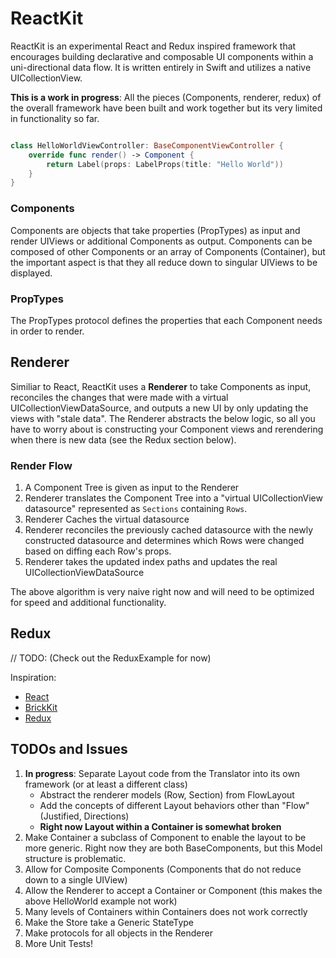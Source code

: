 # ReactKit
ReactKit is an experimental React and Redux inspired framework that encourages building declarative and composable UI components within a uni-directional data flow. It is written entirely in Swift and utilizes a native UICollectionView. 

**This is a work in progress**: All the pieces (Components, renderer, redux) of the overall framework have been built and work together but its very limited in functionality so far.

```swift

class HelloWorldViewController: BaseComponentViewController {
	override func render() -> Component {
		return Label(props: LabelProps(title: "Hello World"))
	}
}

```

### Components
Components are objects that take properties (PropTypes) as input and render UIViews or additional Components as output. Components can be composed of other Components or an array of Components (Container), but the important aspect is that they all reduce down to singular UIViews to be displayed.

### PropTypes
The PropTypes protocol defines the properties that each Component needs in order to render.

## Renderer
Similiar to React, ReactKit uses a **Renderer** to take Components as input, reconciles the changes that were made with a virtual UICollectionViewDataSource, and outputs a new UI by only updating the views with "stale data". The Renderer abstracts the below logic, so all you have to worry about is constructing your Component views and rerendering when there is new data (see the Redux section below).

### Render Flow
1. A Component Tree is given as input to the Renderer
2. Renderer translates the Component Tree into a "virtual UICollectionView datasource" represented as `Sections` containing `Rows`.
3. Renderer Caches the virtual datasource
4. Renderer reconciles the previously cached datasource with the newly constructed datasource and determines which Rows were changed based on diffing each Row's props.
5. Renderer takes the updated index paths and updates the real UICollectionViewDataSource

The above algorithm is very naive right now and will need to be optimized for speed and additional functionality.

## Redux
// TODO: (Check out the ReduxExample for now)

Inspiration:

- [React](https://facebook.github.io/react/)
- [BrickKit](https://github.com/wayfair/brickkit-ios)
- [Redux](http://redux.js.org/)

## TODOs and Issues
1. **In progress**: Separate Layout code from the Translator into its own framework (or at least a different class)
    - Abstract the renderer models (Row, Section) from FlowLayout
    - Add the concepts of different Layout behaviors other than "Flow" (Justified, Directions)
    - **Right now Layout within a Container is somewhat broken**
2. Make Container a subclass of Component to enable the layout to be more generic. Right now they are both BaseComponents, but this Model structure is problematic.
3. Allow for Composite Components (Components that do not reduce down to a single UIView)
4. Allow the Renderer to accept a Container or Component (this makes the above HelloWorld example not work)
5. Many levels of Containers within Containers does not work correctly
6. Make the Store take a Generic StateType
7. Make protocols for all objects in the Renderer 
8. More Unit Tests!
